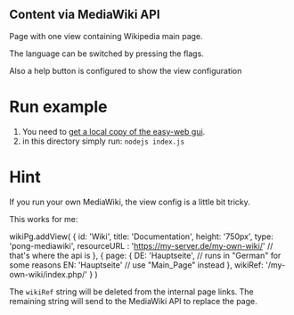 ## Content via MediaWiki API
Page with one view containing Wikipedia main page.

The language can be switched by pressing the flags.

Also a help button is configured to show the view configuration 
 
# Run example
1. You need to [get a local copy of the easy-web gui](https://github.com/ma-ha/easy-web-gui).
2. in this directory simply run: `nodejs index.js` 

# Hint

If you run your own MediaWiki, the view config is a little bit tricky.

This works for me:

  wikiPg.addView(
      {
        id: 'Wiki',
        title: 'Documentation',
        height: '750px',
        type: 'pong-mediawiki',
        resourceURL : 'https://my-server.de/my-own-wiki/'   // that's where the api is
      },
      {
        page: {
          DE: 'Hauptseite', // runs in "German" for some reasons
          EN: 'Hauptseite'  // use "Main_Page" instead
        },
        wikiRef: '/my-own-wiki/index.php/'
      }
    )

The `wikiRef` string will be deleted from the internal page links. 
The remaining string will send to the MediaWiki API to replace the page.